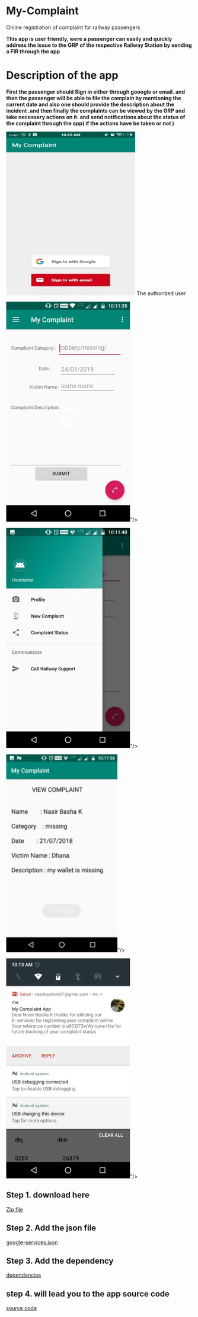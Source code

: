 # My-Complaint

Online registration of complaint for railway passengers

__This app is user friendly, were a passenger can easily and quickly address the issue to the GRP of the respective Railway Station by sending a FIR through the app__



# Description of the app

__First the passenger should Sign in either through gooogle or email. and then the passenger will be able to file the complain by mentioning the current date and also one should provide the description about the incident .and then finally the complaints can be viewed by the GRP and take necessary actions on it. and send notifications about the status of the complaint through the app( if the actions have be taken or not )__




<img src="https://github.com/nasirbashak/My-Complaint/blob/master/Screenshots/ss1.jpeg"/>
The authorized user 

<img src="https://github.com/nasirbashak/My-Complaint/blob/master/Screenshots/ss2.jpeg"/>"/>

<img src="https://github.com/nasirbashak/My-Complaint/blob/master/Screenshots/ss3.jpeg"/>"/>

<img src="https://github.com/nasirbashak/My-Complaint/blob/master/Screenshots/ss4.jpeg"/>"/>

<img src="https://github.com/nasirbashak/My-Complaint/blob/master/Screenshots/ss5.jpeg"/>"/>





## Step 1. download here
<a href="https://github.com/nasirbashak/My-Complaint.git">Zip file</a>


## Step 2. Add the json file
<a href="https://github.com/nasirbashak/My-Complaint/blob/master/app/google-services.json">google-services.json</a>
  
 
## Step 3. Add the dependency 
  
  
  <a href="https://github.com/nasirbashak/My-Complaint/blob/master/app/build.gradle">dependencies</a>
		

## step 4. will lead you to the app source code
  
  <a href="https://github.com/nasirbashak/My-Complaint/tree/master/app">source code</a>
